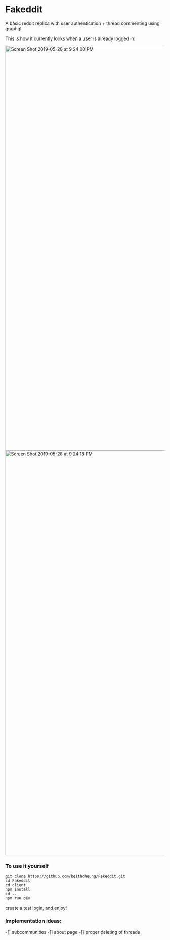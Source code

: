 # Fakeddit
A basic reddit replica with user authentication + thread commenting using graphql

This is how it currently looks when a user is already logged in:

<img width="1279" alt="Screen Shot 2019-05-28 at 9 24 00 PM" src="https://user-images.githubusercontent.com/16724445/58522772-d4158f80-818f-11e9-9aea-f53368e2e774.png">
<img width="1279" alt="Screen Shot 2019-05-28 at 9 24 18 PM" src="https://user-images.githubusercontent.com/16724445/58522775-d546bc80-818f-11e9-8e7c-77b5340e2119.png">


### To use it yourself
```
git clone https://github.com/keithcheung/Fakeddit.git
cd Fakeddit
cd client
npm install
cd ..
npm run dev
```
create a test login, and enjoy!


### Implementation ideas:
-[] subcommunities
-[] about page
-[] proper deleting of threads
